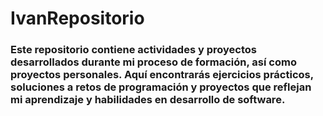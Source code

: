 # IvanRepositorio

### Este repositorio contiene actividades y proyectos desarrollados durante mi proceso de formación, así como proyectos personales. Aquí encontrarás ejercicios prácticos, soluciones a retos de programación y proyectos que reflejan mi aprendizaje y habilidades en desarrollo de software.
